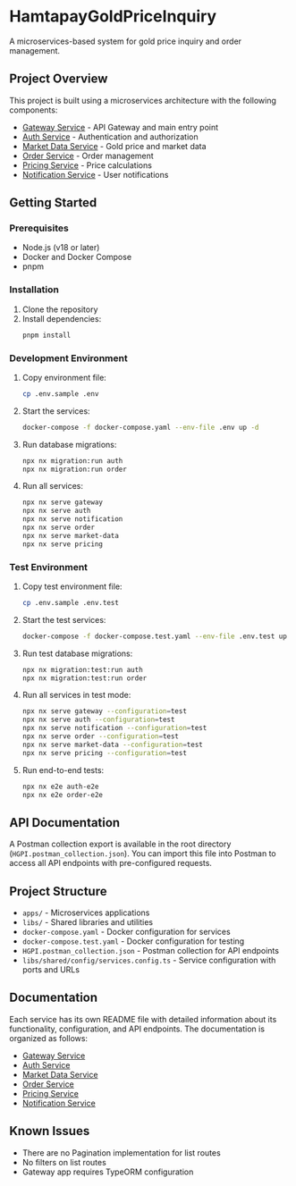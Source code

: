 # HamtapayGoldPriceInquiry

A microservices-based system for gold price inquiry and order management.

## Project Overview

This project is built using a microservices architecture with the following components:

-   [Gateway Service](./apps/gateway/README.md) - API Gateway and main entry point
-   [Auth Service](./apps/auth/README.md) - Authentication and authorization
-   [Market Data Service](./apps/market-data/README.md) - Gold price and market data
-   [Order Service](./apps/order/README.md) - Order management
-   [Pricing Service](./apps/pricing/README.md) - Price calculations
-   [Notification Service](./apps/notification/README.md) - User notifications

## Getting Started

### Prerequisites

-   Node.js (v18 or later)
-   Docker and Docker Compose
-   pnpm

### Installation

1. Clone the repository
2. Install dependencies:
    ```sh
    pnpm install
    ```

### Development Environment

1. Copy environment file:

    ```sh
    cp .env.sample .env
    ```

2. Start the services:

    ```sh
    docker-compose -f docker-compose.yaml --env-file .env up -d
    ```

3. Run database migrations:

    ```sh
    npx nx migration:run auth
    npx nx migration:run order
    ```

4. Run all services:

    ```sh
    npx nx serve gateway
    npx nx serve auth
    npx nx serve notification
    npx nx serve order
    npx nx serve market-data
    npx nx serve pricing
    ```

### Test Environment

1.  Copy test environment file:

    ```sh
    cp .env.sample .env.test
    ```

2.  Start the test services:

    ```sh
    docker-compose -f docker-compose.test.yaml --env-file .env.test up -d
    ```

3.  Run test database migrations:

    ```sh
    npx nx migration:test:run auth
    npx nx migration:test:run order
    ```

4.  Run all services in test mode:

    ```sh
    npx nx serve gateway --configuration=test
    npx nx serve auth --configuration=test
    npx nx serve notification --configuration=test
    npx nx serve order --configuration=test
    npx nx serve market-data --configuration=test
    npx nx serve pricing --configuration=test
    ```

5.  Run end-to-end tests:
    ```sh
    npx nx e2e auth-e2e
    npx nx e2e order-e2e
    ```

## API Documentation

A Postman collection export is available in the root directory (`HGPI.postman_collection.json`). You can import this file into Postman to access all API endpoints with pre-configured requests.

## Project Structure

-   `apps/` - Microservices applications
-   `libs/` - Shared libraries and utilities
-   `docker-compose.yaml` - Docker configuration for services
-   `docker-compose.test.yaml` - Docker configuration for testing
-   `HGPI.postman_collection.json` - Postman collection for API endpoints
-   `libs/shared/config/services.config.ts` - Service configuration with ports and URLs

## Documentation

Each service has its own README file with detailed information about its functionality, configuration, and API endpoints. The documentation is organized as follows:

-   [Gateway Service](./apps/gateway/README.md)
-   [Auth Service](./apps/auth/README.md)
-   [Market Data Service](./apps/market-data/README.md)
-   [Order Service](./apps/order/README.md)
-   [Pricing Service](./apps/pricing/README.md)
-   [Notification Service](./apps/notification/README.md)

## Known Issues

-   There are no Pagination implementation for list routes
-   No filters on list routes
-   Gateway app requires TypeORM configuration
